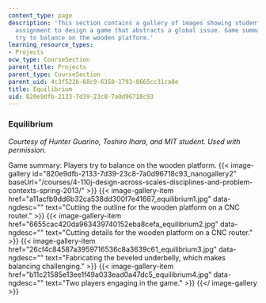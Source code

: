 ```yaml
---
content_type: page
description: 'This section contains a gallery of images showing student work for an
  assignment to design a game that abstracts a global issue. Game summary: Players
  try to balance on the wooden platform.'
learning_resource_types:
- Projects
ocw_type: CourseSection
parent_title: Projects
parent_type: CourseSection
parent_uid: 4c3f522b-68c9-6358-1793-8665cc31ca8e
title: Equilibrium
uid: 820e9dfb-2133-7d39-23c8-7a0d96718c93
---
```


### Equilibrium

_Courtesy of Hunter Guarino, Toshiro Ihara, and MIT student. Used with permission._

Game summary: Players try to balance on the wooden platform.
{{< image-gallery id="820e9dfb-2133-7d39-23c8-7a0d96718c93_nanogallery2" baseUrl="/courses/4-110j-design-across-scales-disciplines-and-problem-contexts-spring-2013/" >}}
{{< image-gallery-item href="a11acfb9dd6b32ca538dd300f7e41667_equilibrium1.jpg" data-ngdesc="" text="Cutting the outline for the wooden platform on a CNC router." >}}
{{< image-gallery-item href="6655cac420da963439740152eba8cefa_equilibrium2.jpg" data-ngdesc="" text="Cutting details for the wooden platform on a CNC router." >}}
{{< image-gallery-item href="26cf4c84587a3959716536c8a3639c61_equilibrium3.jpg" data-ngdesc="" text="Fabricating the beveled underbelly, which makes balancing challenging." >}}
{{< image-gallery-item href="b11c21585e13ee1f49a033ead0a47dc5_equilibrium4.jpg" data-ngdesc="" text="Two players engaging in the game." >}}
{{</ image-gallery >}}